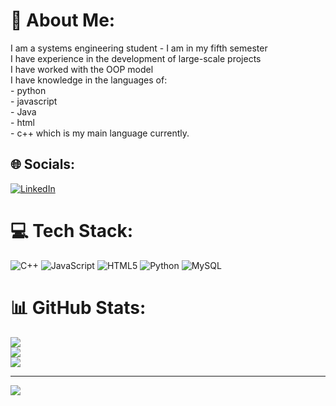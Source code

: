 # 💫 About Me:
I am a systems engineering student -  I am in my fifth semester<br>I have experience in the development of large-scale projects<br>I have worked with the OOP model<br>I have knowledge in the languages ​​of:<br>- python<br>- javascript<br>- Java<br>- html<br>- c++ which is my main language currently.


## 🌐 Socials:
[![LinkedIn](https://img.shields.io/badge/LinkedIn-%230077B5.svg?logo=linkedin&logoColor=white)](https://linkedin.com/in/santiago-moreno-64a965312/) 

# 💻 Tech Stack:
![C++](https://img.shields.io/badge/c++-%2300599C.svg?style=for-the-badge&logo=c%2B%2B&logoColor=white) ![JavaScript](https://img.shields.io/badge/javascript-%23323330.svg?style=for-the-badge&logo=javascript&logoColor=%23F7DF1E) ![HTML5](https://img.shields.io/badge/html5-%23E34F26.svg?style=for-the-badge&logo=html5&logoColor=white) ![Python](https://img.shields.io/badge/python-3670A0?style=for-the-badge&logo=python&logoColor=ffdd54) ![MySQL](https://img.shields.io/badge/mysql-4479A1.svg?style=for-the-badge&logo=mysql&logoColor=white)
# 📊 GitHub Stats:
![](https://github-readme-stats.vercel.app/api?username=HelloWord-404&theme=dark&hide_border=false&include_all_commits=false&count_private=false)<br/>
![](https://github-readme-streak-stats.herokuapp.com/?user=HelloWord-404&theme=dark&hide_border=false)<br/>
![](https://github-readme-stats.vercel.app/api/top-langs/?username=HelloWord-404&theme=dark&hide_border=false&include_all_commits=false&count_private=false&layout=compact)

---
[![](https://visitcount.itsvg.in/api?id=HelloWord-404&icon=0&color=0)](https://visitcount.itsvg.in)

<!-- Proudly created with GPRM ( https://gprm.itsvg.in ) -->

